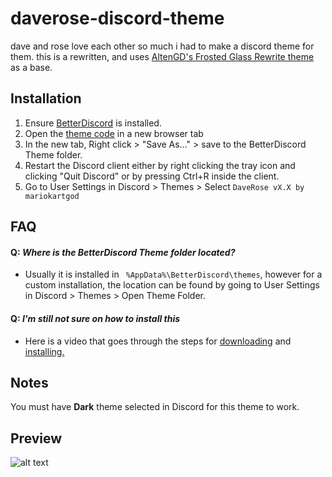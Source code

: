 # daverose-discord-theme
dave and rose love each other so much i had to make a discord theme for them. this is a rewritten, and uses [AltenGD's Frosted Glass Rewrite theme](https://github.com/AltenGD/Altens-betterdiscord-Themes-Plugins#frosted-glass-rewrite) as a base.
## Installation
1. Ensure [BetterDiscord](https://github.com/rauenzi/BetterDiscordApp/releases/latest) is installed.
2. Open the [theme code](https://raw.githubusercontent.com/mariokartgod/daverose-discord-theme/master/DaveRose.theme.css) in a new browser tab
3. In the new tab, Right click > "Save As..." > save to the BetterDiscord Theme folder.
4. Restart the Discord client either by right clicking the tray icon and clicking "Quit Discord" or by pressing Ctrl+R inside the client.
5. Go to User Settings in Discord > Themes > Select `DaveRose vX.X by mariokartgod`
## FAQ

####  Q: *Where is the BetterDiscord Theme folder located?*
   - Usually it is installed in ` %AppData%\BetterDiscord\themes`, however for a custom installation, the location can be found by going to User Settings in Discord > Themes > Open Theme Folder.

####  Q: *I'm still not sure on how to install this*
  - Here is a video that goes through the steps for [downloading](https://www.youtube.com/watch?v=1ML5_F-n5iw) and [installing.](https://www.youtube.com/watch?v=R-aZTjHWRZc)
## Notes
You must have **Dark** theme selected in Discord for this theme to work.
## Preview
![alt text](https://i.imgur.com/DlS1Ypr.png)

